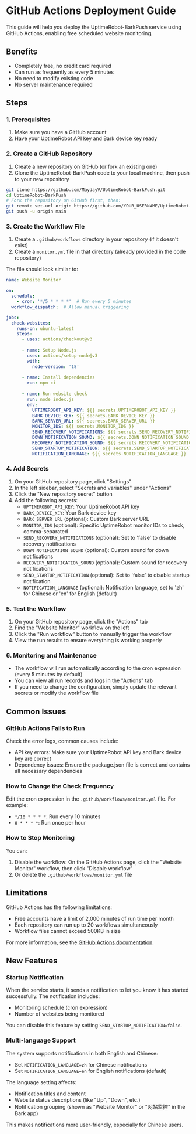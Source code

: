 # GitHub Actions Deployment Guide

This guide will help you deploy the UptimeRobot-BarkPush service using GitHub Actions, enabling free scheduled website monitoring.

## Benefits

- Completely free, no credit card required
- Can run as frequently as every 5 minutes
- No need to modify existing code
- No server maintenance required

## Steps

### 1. Prerequisites

1. Make sure you have a GitHub account
2. Have your UptimeRobot API key and Bark device key ready

### 2. Create a GitHub Repository

1. Create a new repository on GitHub (or fork an existing one)
2. Clone the UptimeRobot-BarkPush code to your local machine, then push to your new repository

```bash
git clone https://github.com/MaydayV/UptimeRobot-BarkPush.git
cd UptimeRobot-BarkPush
# Fork the repository on GitHub first, then:
git remote set-url origin https://github.com/YOUR_USERNAME/UptimeRobot-BarkPush.git
git push -u origin main
```

### 3. Create the Workflow File

1. Create a `.github/workflows` directory in your repository (if it doesn't exist)
2. Create a `monitor.yml` file in that directory (already provided in the code repository)

The file should look similar to:

```yaml
name: Website Monitor

on:
  schedule:
    - cron: '*/5 * * * *'  # Run every 5 minutes
  workflow_dispatch:  # Allow manual triggering

jobs:
  check-websites:
    runs-on: ubuntu-latest
    steps:
      - uses: actions/checkout@v3
      
      - name: Setup Node.js
        uses: actions/setup-node@v3
        with:
          node-version: '18'
          
      - name: Install dependencies
        run: npm ci
        
      - name: Run website check
        run: node index.js
        env:
          UPTIMEROBOT_API_KEY: ${{ secrets.UPTIMEROBOT_API_KEY }}
          BARK_DEVICE_KEY: ${{ secrets.BARK_DEVICE_KEY }}
          BARK_SERVER_URL: ${{ secrets.BARK_SERVER_URL }}
          MONITOR_IDS: ${{ secrets.MONITOR_IDS }}
          SEND_RECOVERY_NOTIFICATIONS: ${{ secrets.SEND_RECOVERY_NOTIFICATIONS }}
          DOWN_NOTIFICATION_SOUND: ${{ secrets.DOWN_NOTIFICATION_SOUND }}
          RECOVERY_NOTIFICATION_SOUND: ${{ secrets.RECOVERY_NOTIFICATION_SOUND }}
          SEND_STARTUP_NOTIFICATION: ${{ secrets.SEND_STARTUP_NOTIFICATION }}
          NOTIFICATION_LANGUAGE: ${{ secrets.NOTIFICATION_LANGUAGE }}
```

### 4. Add Secrets

1. On your GitHub repository page, click "Settings"
2. In the left sidebar, select "Secrets and variables" under "Actions"
3. Click the "New repository secret" button
4. Add the following secrets:
   - `UPTIMEROBOT_API_KEY`: Your UptimeRobot API key
   - `BARK_DEVICE_KEY`: Your Bark device key
   - `BARK_SERVER_URL` (optional): Custom Bark server URL
   - `MONITOR_IDS` (optional): Specific UptimeRobot monitor IDs to check, comma-separated
   - `SEND_RECOVERY_NOTIFICATIONS` (optional): Set to 'false' to disable recovery notifications
   - `DOWN_NOTIFICATION_SOUND` (optional): Custom sound for down notifications
   - `RECOVERY_NOTIFICATION_SOUND` (optional): Custom sound for recovery notifications
   - `SEND_STARTUP_NOTIFICATION` (optional): Set to 'false' to disable startup notification
   - `NOTIFICATION_LANGUAGE` (optional): Notification language, set to 'zh' for Chinese or 'en' for English (default)

### 5. Test the Workflow

1. On your GitHub repository page, click the "Actions" tab
2. Find the "Website Monitor" workflow on the left
3. Click the "Run workflow" button to manually trigger the workflow
4. View the run results to ensure everything is working properly

### 6. Monitoring and Maintenance

- The workflow will run automatically according to the cron expression (every 5 minutes by default)
- You can view all run records and logs in the "Actions" tab
- If you need to change the configuration, simply update the relevant secrets or modify the workflow file

## Common Issues

### GitHub Actions Fails to Run

Check the error logs, common causes include:
- API key errors: Make sure your UptimeRobot API key and Bark device key are correct
- Dependency issues: Ensure the package.json file is correct and contains all necessary dependencies

### How to Change the Check Frequency

Edit the cron expression in the `.github/workflows/monitor.yml` file. For example:
- `*/10 * * * *`: Run every 10 minutes
- `0 * * * *`: Run once per hour

### How to Stop Monitoring

You can:
1. Disable the workflow: On the GitHub Actions page, click the "Website Monitor" workflow, then click "Disable workflow"
2. Or delete the `.github/workflows/monitor.yml` file

## Limitations

GitHub Actions has the following limitations:
- Free accounts have a limit of 2,000 minutes of run time per month
- Each repository can run up to 20 workflows simultaneously
- Workflow files cannot exceed 500KB in size

For more information, see the [GitHub Actions documentation](https://docs.github.com/en/actions). 

## New Features

### Startup Notification

When the service starts, it sends a notification to let you know it has started successfully. The notification includes:
- Monitoring schedule (cron expression)
- Number of websites being monitored

You can disable this feature by setting `SEND_STARTUP_NOTIFICATION=false`.

### Multi-language Support

The system supports notifications in both English and Chinese:
- Set `NOTIFICATION_LANGUAGE=zh` for Chinese notifications
- Set `NOTIFICATION_LANGUAGE=en` for English notifications (default)

The language setting affects:
- Notification titles and content
- Website status descriptions (like "Up", "Down", etc.)
- Notification grouping (shown as "Website Monitor" or "网站监控" in the Bark app)

This makes notifications more user-friendly, especially for Chinese users. 